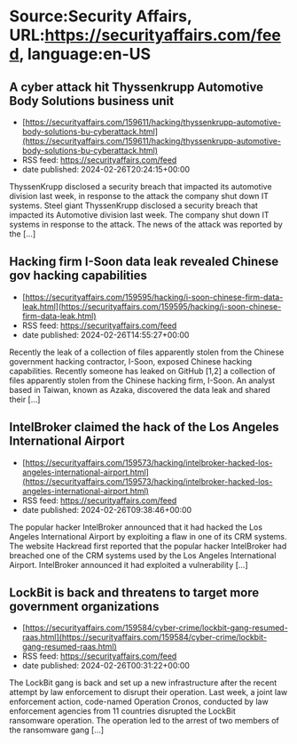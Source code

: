 # Source:Security Affairs, URL:https://securityaffairs.com/feed, language:en-US

## A cyber attack hit Thyssenkrupp Automotive Body Solutions business unit
 - [https://securityaffairs.com/159611/hacking/thyssenkrupp-automotive-body-solutions-bu-cyberattack.html](https://securityaffairs.com/159611/hacking/thyssenkrupp-automotive-body-solutions-bu-cyberattack.html)
 - RSS feed: https://securityaffairs.com/feed
 - date published: 2024-02-26T20:24:15+00:00

ThyssenKrupp disclosed a security breach that impacted its automotive division last week, in response to the attack the company shut down IT systems. Steel giant ThyssenKrupp disclosed a security breach that impacted its Automotive division last week. The company shut down IT systems in response to the attack. The news of the attack was reported by the [&#8230;]

## Hacking firm I-Soon data leak revealed Chinese gov hacking capabilities
 - [https://securityaffairs.com/159595/hacking/i-soon-chinese-firm-data-leak.html](https://securityaffairs.com/159595/hacking/i-soon-chinese-firm-data-leak.html)
 - RSS feed: https://securityaffairs.com/feed
 - date published: 2024-02-26T14:55:27+00:00

Recently the leak of a collection of files apparently stolen from the Chinese government hacking contractor, I-Soon, exposed Chinese hacking capabilities. Recently someone has leaked on GitHub [1,2] a collection of files apparently stolen from the Chinese hacking firm, I-Soon. An analyst based in Taiwan, known as Azaka, discovered the data leak and shared their [&#8230;]

## IntelBroker claimed the hack of the Los Angeles International Airport
 - [https://securityaffairs.com/159573/hacking/intelbroker-hacked-los-angeles-international-airport.html](https://securityaffairs.com/159573/hacking/intelbroker-hacked-los-angeles-international-airport.html)
 - RSS feed: https://securityaffairs.com/feed
 - date published: 2024-02-26T09:38:46+00:00

The popular hacker IntelBroker announced that it had hacked the Los Angeles International Airport by exploiting a flaw in one of its CRM systems. The website Hackread first reported that the popular hacker IntelBroker had breached one of the CRM systems used by the Los Angeles International Airport. IntelBroker announced it had exploited a vulnerability [&#8230;]

## LockBit is back and threatens to target more government organizations
 - [https://securityaffairs.com/159584/cyber-crime/lockbit-gang-resumed-raas.html](https://securityaffairs.com/159584/cyber-crime/lockbit-gang-resumed-raas.html)
 - RSS feed: https://securityaffairs.com/feed
 - date published: 2024-02-26T00:31:22+00:00

The LockBit gang is back and set up a new infrastructure after the recent attempt by law enforcement to disrupt their operation. Last week, a joint law enforcement action, code-named&#160;Operation Cronos, conducted by law enforcement agencies from 11 countries disrupted the&#160;LockBit ransomware&#160;operation. The operation led to the arrest of two members of the ransomware gang [&#8230;]

